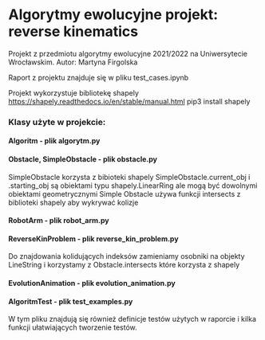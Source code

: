 # Algorytmy ewolucyjne projekt: reverse kinematics

Projekt z przedmiotu algorytmy ewolucyjne 2021/2022 na Uniwersytecie Wrocławskim.
Autor: Martyna Firgolska

Raport z projektu znajduje się w pliku test_cases.ipynb

Projekt wykorzystuje bibliotekę shapely https://shapely.readthedocs.io/en/stable/manual.html
pip3 install shapely

### Klasy użyte w projekcie:

#### Algoritm - plik algorytm.py

#### Obstacle, SimpleObstacle - plik obstacle.py

SimpleObstacle korzysta z bibioteki shapely
SimpleObstacle.current_obj i .starting_obj są obiektami typu shapely.LinearRing ale mogą być dowolnymi obiektami geometrycznymi
Simple Obstacle używa funkcji intersects z biblioteki shapely aby wykrywać kolizje

#### RobotArm - plik robot_arm.py
#### ReverseKinProblem - plik reverse_kin_problem.py
Do znajdowania kolidujących indeksów zamieniamy osobniki na objekty LineString i korzystamy z Obstacle.intersects które korzysta z shapely

#### EvolutionAnimation - plik evolution_animation.py

#### AlgoritmTest - plik test_examples.py 
W tym pliku znajdują się również definicje testów użytych w raporcie i kilka funkcji ułatwiających tworzenie testów.
